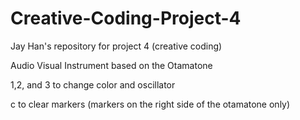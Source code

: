 # Creative-Coding-Project-4
Jay Han's repository for project 4 (creative coding)

Audio Visual Instrument based on the Otamatone

1,2, and 3 to change color and oscillator

c to clear markers (markers on the right side of the otamatone only)
